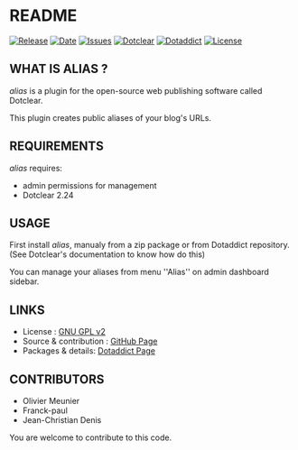 # README

[![Release](https://img.shields.io/github/v/release/JcDenis/alias)](https://github.com/JcDenis/alias/releases)
[![Date](https://img.shields.io/github/release-date/JcDenis/alias)](https://github.com/JcDenis/alias/releases)
[![Issues](https://img.shields.io/github/issues/JcDenis/alias)](https://github.com/JcDenis/alias/issues)
[![Dotclear](https://img.shields.io/badge/dotclear-v2.24-blue.svg)](https://fr.dotclear.org/download)
[![Dotaddict](https://img.shields.io/badge/dotaddict-official-green.svg)](https://plugins.dotaddict.org/dc2/details/alias)
[![License](https://img.shields.io/github/license/JcDenis/alias)](https://github.com/JcDenis/alias/blob/master/LICENSE)

## WHAT IS ALIAS ?

_alias_ is a plugin for the open-source 
web publishing software called Dotclear.

This plugin creates public aliases of your blog's URLs.

## REQUIREMENTS

 _alias_ requires: 

  * admin permissions for management
  * Dotclear 2.24

## USAGE

First install _alias_, manualy from a zip package or from 
Dotaddict repository. (See Dotclear's documentation to know how do this)

You can manage your aliases from menu ''Alias'' on admin dashboard sidebar.

## LINKS

 * License : [GNU GPL v2](https://www.gnu.org/licenses/old-licenses/lgpl-2.0.html)
 * Source & contribution : [GitHub Page](https://github.com/JcDenis/alias)
 * Packages & details:  [Dotaddict Page](https://plugins.dotaddict.org/dc2/details/alias)

## CONTRIBUTORS

 * Olivier Meunier
 * Franck-paul
 * Jean-Christian Denis

 You are welcome to contribute to this code.